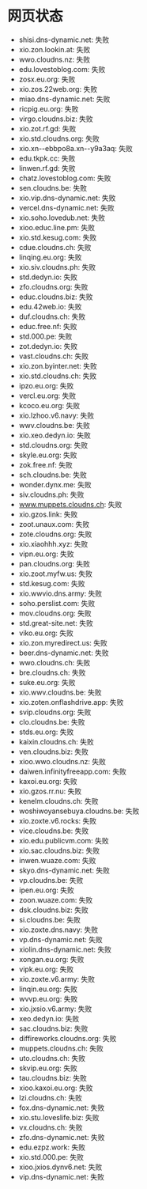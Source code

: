 # 网页状态
- shisi.dns-dynamic.net: 失败
- xio.zon.lookin.at: 失败
- wwo.cloudns.nz: 失败
- edu.lovestoblog.com: 失败
- zosx.eu.org: 失败
- xio.zos.22web.org: 失败
- miao.dns-dynamic.net: 失败
- ricpig.eu.org: 失败
- virgo.cloudns.biz: 失败
- xio.zot.rf.gd: 失败
- xio.std.cloudns.org: 失败
- xio.xn--ebbpo8a.xn--y9a3aq: 失败
- edu.tkpk.cc: 失败
- linwen.rf.gd: 失败
- chatz.lovestoblog.com: 失败
- sen.cloudns.be: 失败
- xio.vip.dns-dynamic.net: 失败
- vercel.dns-dynamic.net: 失败
- xio.soho.lovedub.net: 失败
- xioo.educ.line.pm: 失败
- xio.std.kesug.com: 失败
- cdue.cloudns.ch: 失败
- linqing.eu.org: 失败
- xio.siv.cloudns.ph: 失败
- std.dedyn.io: 失败
- zfo.cloudns.org: 失败
- educ.cloudns.biz: 失败
- edu.42web.io: 失败
- duf.cloudns.ch: 失败
- educ.free.nf: 失败
- std.000.pe: 失败
- zot.dedyn.io: 失败
- vast.cloudns.ch: 失败
- xio.zon.byinter.net: 失败
- xio.std.cloudns.ch: 失败
- ipzo.eu.org: 失败
- vercl.eu.org: 失败
- kcoco.eu.org: 失败
- xio.lzhoo.v6.navy: 失败
- wwv.cloudns.be: 失败
- xio.xeo.dedyn.io: 失败
- std.cloudns.org: 失败
- skyle.eu.org: 失败
- zok.free.nf: 失败
- sch.cloudns.be: 失败
- wonder.dynx.me: 失败
- siv.cloudns.ph: 失败
- www.muppets.cloudns.ch: 失败
- xio.gzos.link: 失败
- zoot.unaux.com: 失败
- zote.cloudns.org: 失败
- xio.xiaohhh.xyz: 失败
- vipn.eu.org: 失败
- pan.cloudns.org: 失败
- xio.zoot.myfw.us: 失败
- std.kesug.com: 失败
- xio.wwvio.dns.army: 失败
- soho.perslist.com: 失败
- mov.cloudns.org: 失败
- std.great-site.net: 失败
- viko.eu.org: 失败
- xio.zon.myredirect.us: 失败
- beer.dns-dynamic.net: 失败
- wwo.cloudns.ch: 失败
- bre.cloudns.ch: 失败
- suke.eu.org: 失败
- xio.wwv.cloudns.be: 失败
- xio.zoten.onflashdrive.app: 失败
- svip.cloudns.org: 失败
- clo.cloudns.be: 失败
- stds.eu.org: 失败
- kaixin.cloudns.ch: 失败
- ven.cloudns.biz: 失败
- xioo.wwo.cloudns.nz: 失败
- daiwen.infinityfreeapp.com: 失败
- kaxoi.eu.org: 失败
- xio.gzos.rr.nu: 失败
- kenelm.cloudns.ch: 失败
- woshiwoyansebuya.cloudns.be: 失败
- xio.zoxte.v6.rocks: 失败
- vice.cloudns.be: 失败
- xio.edu.publicvm.com: 失败
- xio.sac.cloudns.biz: 失败
- inwen.wuaze.com: 失败
- skyo.dns-dynamic.net: 失败
- vp.cloudns.be: 失败
- ipen.eu.org: 失败
- zoon.wuaze.com: 失败
- dsk.cloudns.biz: 失败
- si.cloudns.be: 失败
- xio.zoxte.dns.navy: 失败
- vp.dns-dynamic.net: 失败
- xiolin.dns-dynamic.net: 失败
- xongan.eu.org: 失败
- vipk.eu.org: 失败
- xio.zoxte.v6.army: 失败
- linqin.eu.org: 失败
- wvvp.eu.org: 失败
- xio.jxsio.v6.army: 失败
- xeo.dedyn.io: 失败
- sac.cloudns.biz: 失败
- diffireworks.cloudns.org: 失败
- muppets.cloudns.ch: 失败
- uto.cloudns.ch: 失败
- skvip.eu.org: 失败
- tau.cloudns.biz: 失败
- xioo.kaxoi.eu.org: 失败
- lzi.cloudns.ch: 失败
- fox.dns-dynamic.net: 失败
- xio.stu.loveslife.biz: 失败
- vx.cloudns.ch: 失败
- zfo.dns-dynamic.net: 失败
- edu.ezpz.work: 失败
- xio.std.000.pe: 失败
- xioo.jxios.dynv6.net: 失败
- vip.dns-dynamic.net: 失败
